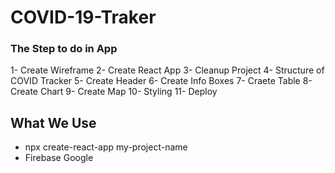 # COVID-19-Traker
### The Step to do in App

1- Create Wireframe
2- Create React App
3- Cleanup Project
4- Structure of COVID Tracker
5- Create Header
6- Create Info Boxes
7- Craete Table
8- Create Chart
9- Create Map
10- Styling
11- Deploy

## What We Use

- npx create-react-app my-project-name
- Firebase Google

